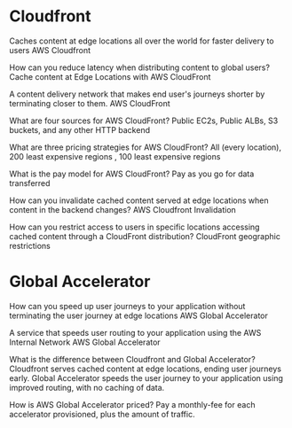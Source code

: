 # Cloudfront

Caches content at edge locations all over the world for faster delivery to users
AWS Cloudfront

How can you reduce latency when distributing content to global users?
Cache content at Edge Locations with AWS CloudFront

A content delivery network that makes end user's journeys shorter by terminating closer to them.
AWS CloudFront

What are four sources for AWS CloudFront?
Public EC2s, Public ALBs, S3 buckets, and any other HTTP backend

What are three pricing strategies for AWS CloudFront?
All (every location), 200 least expensive regions , 100 least expensive regions

What is the pay model for AWS CloudFront?
Pay as you go for data transferred

How can you invalidate cached content served at edge locations when content in the backend changes?
AWS Cloudfront Invalidation

How can you restrict access to users in specific locations accessing cached content through a CloudFront distribution?
CloudFront geographic restrictions

# Global Accelerator

How can you speed up user journeys to your application without terminating the user journey at edge locations
AWS Global Accelerator

A service that speeds user routing to your application using the AWS Internal Network
AWS Global Accelerator

What is the difference between Cloudfront and Global Accelerator?
Cloudfront serves cached content at edge locations, ending user journeys early. Global Accelerator speeds the user journey to your application using improved routing, with no caching of data.

How is AWS Global Accelerator priced?
Pay a monthly-fee for each accelerator provisioned, plus the amount of traffic.
